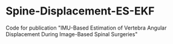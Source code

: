 # Spine-Displacement-ES-EKF
Code for publication "IMU-Based Estimation of Vertebra Angular Displacement During Image-Based Spinal Surgeries"
